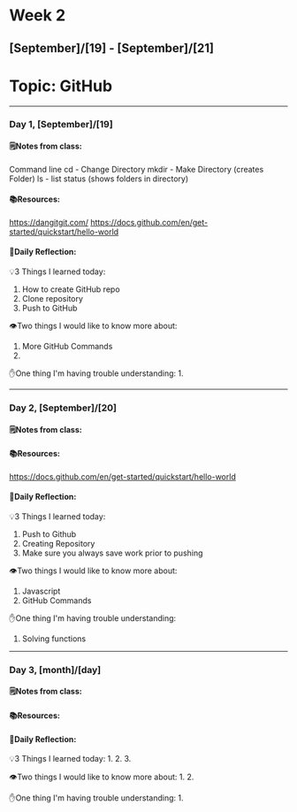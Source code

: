 # Week 2
## [September]/[19] - [September]/[21]

# Topic: GitHub 

___

### Day 1, [September]/[19]

#### 🗒️Notes from class: 
Command line 
cd - Change Directory
mkdir - Make Directory (creates Folder)
ls - list status (shows folders in directory)

#### 📚Resources: 
https://dangitgit.com/
https://docs.github.com/en/get-started/quickstart/hello-world


#### 💭Daily Reflection:

💡3 Things I learned today:
1. How to create GitHub repo
2. Clone repository
3. Push to GitHub

👁️Two things I would like to know more about:
1. More GitHub Commands
2. 

✋One thing I'm having trouble understanding:
1. 


___

### Day 2, [September]/[20] 

#### 🗒️Notes from class:

#### 📚Resources:
https://docs.github.com/en/get-started/quickstart/hello-world


#### 💭Daily Reflection:

💡3 Things I learned today:
1. Push to Github
2. Creating Repository
3. Make sure you always save work prior to pushing

👁️Two things I would like to know more about:
1. Javascript
2. GitHub Commands

✋One thing I'm having trouble understanding:
1. Solving functions

___

### Day 3, [month]/[day]
#### 🗒️Notes from class:

#### 📚Resources:


#### 💭Daily Reflection:

💡3 Things I learned today:
1. 
2. 
3. 

👁️Two things I would like to know more about:
1. 
2. 

✋One thing I'm having trouble understanding:
1. 
 